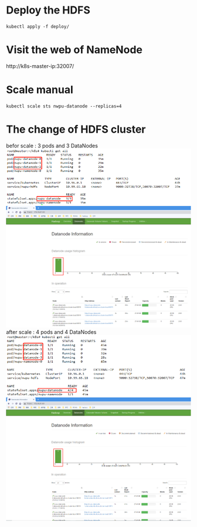 # Deploy the HDFS
```shell
kubectl apply -f deploy/
```

# Visit the web of NameNode
http://k8s-master-ip:32007/

# Scale manual
```shell
kubectl scale sts nwpu-datanode --replicas=4
```

# The change of HDFS cluster
befor scale : 3 pods and 3 DataNodes
![befor system](./pictures/prev1.png)
![befor web](./pictures/prev2.png)
after scale : 4 pods and 4 DataNodes
![after system](./pictures/after1.png)
![after web](./pictures/after2.png)
